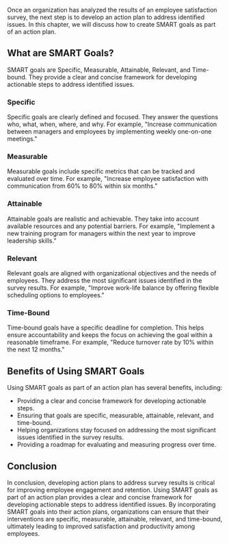 
Once an organization has analyzed the results of an employee satisfaction survey, the next step is to develop an action plan to address identified issues. In this chapter, we will discuss how to create SMART goals as part of an action plan.

What are SMART Goals?
---------------------

SMART goals are Specific, Measurable, Attainable, Relevant, and Time-bound. They provide a clear and concise framework for developing actionable steps to address identified issues.

### Specific

Specific goals are clearly defined and focused. They answer the questions who, what, when, where, and why. For example, "Increase communication between managers and employees by implementing weekly one-on-one meetings."

### Measurable

Measurable goals include specific metrics that can be tracked and evaluated over time. For example, "Increase employee satisfaction with communication from 60% to 80% within six months."

### Attainable

Attainable goals are realistic and achievable. They take into account available resources and any potential barriers. For example, "Implement a new training program for managers within the next year to improve leadership skills."

### Relevant

Relevant goals are aligned with organizational objectives and the needs of employees. They address the most significant issues identified in the survey results. For example, "Improve work-life balance by offering flexible scheduling options to employees."

### Time-Bound

Time-bound goals have a specific deadline for completion. This helps ensure accountability and keeps the focus on achieving the goal within a reasonable timeframe. For example, "Reduce turnover rate by 10% within the next 12 months."

Benefits of Using SMART Goals
-----------------------------

Using SMART goals as part of an action plan has several benefits, including:

* Providing a clear and concise framework for developing actionable steps.
* Ensuring that goals are specific, measurable, attainable, relevant, and time-bound.
* Helping organizations stay focused on addressing the most significant issues identified in the survey results.
* Providing a roadmap for evaluating and measuring progress over time.

Conclusion
----------

In conclusion, developing action plans to address survey results is critical for improving employee engagement and retention. Using SMART goals as part of an action plan provides a clear and concise framework for developing actionable steps to address identified issues. By incorporating SMART goals into their action plans, organizations can ensure that their interventions are specific, measurable, attainable, relevant, and time-bound, ultimately leading to improved satisfaction and productivity among employees.

